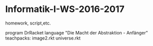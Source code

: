 # Informatik-I-WS-2016-2017
homework, script,etc.

program DrRacket 
language "Die Macht der Abstraktion - Anfänger"
teachpacks: image2.rkt  universe.rkt

